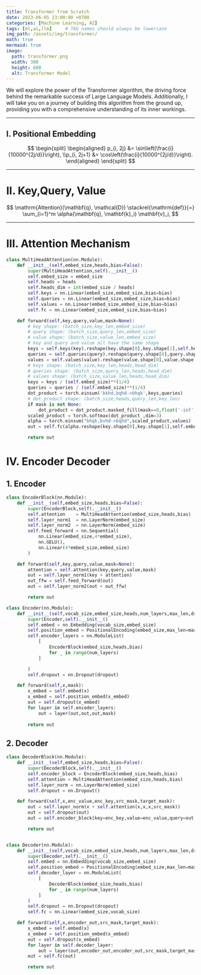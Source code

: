 ```yaml
---
title: Transformer from Scratch
date: 2023-06-05 23:00:00 +0700
categories: [Machine Learning, AI]
tags: [ml,ai,llm]     # TAG names should always be lowercase
img_path: /assets/img/transformer/
math: true
mermaid: true
image:
  path: transformer.png
  width: 300
  height: 600
  alt: Transformer Model
---
```


We will explore the power of the Transformer algorithm, the driving force behind the remarkable success of Large Language Models. Additionally, I will take you on a journey of building this algorithm from the ground up, providing you with a comprehensive understanding of its inner workings.




<!-- ![Alt Text](/assets/img/transformer.png){: height="40px" width="20px"} -->
--- 



## I. Positional Embedding

$$
\begin{split}
\begin{aligned} 
p_{i, 2j} &= \sin\left(\frac{i}{10000^{2j/d}}\right),
\\p_{i, 2j+1} &= \cos\left(\frac{i}{10000^{2j/d}}\right).
\end{aligned}
\end{split}
$$
<!-- ![PE](https://www.tensorflow.org/images/tutorials/transformer/PositionalEmbedding.png) -->
---
# II. Key,Query, Value
$$
\mathrm{Attention}(\mathbf{q}, \mathcal{D}) \stackrel{\mathrm{def}}{=} \sum_{i=1}^m \alpha(\mathbf{q}, \mathbf{k}_i) \mathbf{v}_i,
$$
<!-- ![KQV](https://i.stack.imgur.com/Tg9yj.png) -->
---
# III. Attention Mechanism
<!-- ![Attention](https://i.stack.imgur.com/MJIyF.png) -->
```python
class MultiHeadAttention(nn.Module):
    def __init__(self,embed_size,heads,bias=False):
        super(MultiHeadAttention,self).__init__()
        self.embed_size = embed_size
        self.heads = heads
        self.heads_dim = int(embed_size / heads)
        self.keys = nn.Linear(embed_size,embed_size,bias=bias)
        self.queries = nn.Linear(embed_size,embed_size,bias=bias)
        self.values = nn.Linear(embed_size,embed_size,bias=bias)
        self.fc = nn.Linear(embed_size,embed_size,bias=bias)

    def forward(self,key,query,value,mask=None):
        # key shape: (batch_size,key_len,embed_size)
        # query shape: (batch_size,query_len,embed_size)
        # value shape: (batch_size,value_len,embed_size)
        # key and query and value all have the same shape
        keys = self.keys(key).reshape(key.shape[0],key.shape[1],self.heads,self.heads_dim)
        queries = self.queries(query).reshape(query.shape[0],query.shape[1],self.heads,self.heads_dim)
        values = self.values(value).reshape(value.shape[0],value.shape[1],self.heads,self.heads_dim)
        # keys shape: (batch_size,key_len,heads,head_dim)
        # queries shape: (batch_size,query_len,heads,head_dim)
        # values shape: (batch_size,value_len,heads,head_dim)
        keys = keys / (self.embed_size)**(1/4)
        queries = queries / (self.embed_size)**(1/4)
        dot_product = torch.einsum('bkhd,bqhd->bhqk',keys,queries)
        # dot_product shape: (batch_size,heads,query_len,key_len)
        if mask is not None:
            dot_product = dot_product.masked_fill(mask==0,float('-inf'))
        scaled_product = torch.softmax(dot_product ,dim=3)
        alpha = torch.einsum("bhqk,bvhd->bqhd",scaled_product,values)
        out = self.fc(alpha.reshape(key.shape[0],key.shape[1],self.embed_size))

        return out
```

# IV. Encoder Decoder
## 1. Encoder
```python
class EncoderBlock(nn.Module):
    def __init__(self,embed_size,heads,bias=False):
        super(EncoderBlock,self).__init__()
        self.attention    = MultiHeadAttention(embed_size,heads,bias)
        self.layer_norm1  = nn.LayerNorm(embed_size)
        self.layer_norm2  = nn.LayerNorm(embed_size)
        self.feed_forward = nn.Sequential(
            nn.Linear(embed_size,4*embed_size),
            nn.GELU(),
            nn.Linear(4*embed_size,embed_size)
        )

    def forward(self,key,query,value,mask=None):
        attention = self.attention(key,query,value,mask)
        out = self.layer_norm1(key + attention)
        out_ffw = self.feed_forward(out)
        out = self.layer_norm2(out + out_ffw)

        return out

class Encoder(nn.Module):
    def __init__(self,vocab_size,embed_size,heads,num_layers,max_len,dropout,bias=False):
        super(Encoder,self).__init__()
        self.embed = nn.Embedding(vocab_size,embed_size)
        self.position_embed = PositionalEncoding(embed_size,max_len=max_len,dropout=dropout)
        self.encoder_layers = nn.ModuleList(
            [
                EncoderBlock(embed_size,heads,bias)
                for _ in range(num_layers)
            ]

        )
        self.dropout = nn.Dropout(dropout)

    def forward(self,x,mask):
        x_embed = self.embed(x)
        x_embed = self.position_embed(x_embed)
        out = self.dropout(x_embed)
        for layer in self.encoder_layers:
            out = layer(out,out,out,mask)
    
        return out
```

## 2. Decoder

```python
class DecoderBlock(nn.Module):
    def __init__(self,embed_size,heads,bias=False):
        super(DecoderBlock,self).__init__()
        self.encoder_block = EncoderBlock(embed_size,heads,bias)
        self.attention = MultiHeadAttention(embed_size,heads,bias)
        self.layer_norm = nn.LayerNorm(embed_size)
        self.dropout = nn.Dropout()

    def forward(self,x,enc_value,enc_key,src_mask,target_mask):
        out = self.layer_norm(x + self.attention(x,x,x,src_mask))
        out = self.dropout(out)
        out = self.encoder_block(key=enc_key,value=enc_value,query=out,mask=target_mask)

        return out


class Decoder(nn.Module):
    def __init__(self,vocab_size,embed_size,heads,num_layers,max_len,dropout,bias=False):
        super(Decoder,self).__init__()
        self.embed = nn.Embedding(vocab_size,embed_size)
        self.position_embed = PositionalEncoding(embed_size,max_len=max_len,dropout=dropout)
        self.decoder_layer = nn.ModuleList(
            [
                DecoderBlock(embed_size,heads,bias)
                for _ in range(num_layers)
            ]
        )
        self.dropout = nn.Dropout(dropout)
        self.fc = nn.Linear(embed_size,vocab_size)

    def forward(self,x,encoder_out,src_mask,target_mask):
        x_embed = self.embed(x)
        x_embed = self.position_embed(x_embed)
        out = self.dropout(x_embed)
        for layer in self.decoder_layer:
            out = layer(out,encoder_out,encoder_out,src_mask,target_mask)
        out = self.fc(out)

        return out
```

